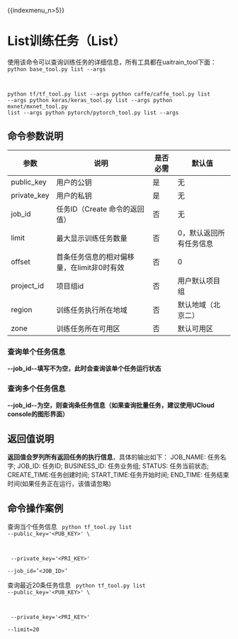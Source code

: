 {{indexmenu_n>5}}

# List训练任务（List）
使用该命令可以查询训练任务的详细信息，所有工具都在uaitrain\_tool下面：
<code>
python base_tool.py list --args

python tf/tf_tool.py list --args
python caffe/caffe_tool.py list --args
python keras/keras_tool.py list --args
python mxnet/mxnet_tool.py list --args
python pytorch/pytorch_tool.py list --args
</code>

## 命令参数说明
| 参数 | 说明 | 是否必需 | 默认值 |
| ---- | ---- | -------- | ------ |
| public\_key         | 用户的公钥                                              | 是              |        无     |
| private\_key        | 用户的私钥                                              | 是              |        无     |
| job\_id                | 任务ID（Create 命令的返回值）                 | 否              |      无      |
| limit                   | 最大显示训练任务数量                               | 否              |      0，默认返回所有任务信息      |
| offset                   | 首条任务信息的相对偏移量，在limit非0时有效                           | 否              |      0     |
| project\_id         | 项目组id                                                  | 否               |        用户默认项目组   |
| region               | 训练任务执行所在地域                                 | 否               |        默认地域（北京二）   |
| zone                 | 训练任务所在可用区                                    | 否              |        默认可用区   |

### 查询单个任务信息
**--job\_id--填写不为空，此时会查询该单个任务运行状态**

### 查询多个任务信息
**--job\_id--为空，则查询<limit>条任务信息（如果查询批量任务，建议使用UCloud console的图形界面）**

## 返回值说明
**返回值会罗列所有返回任务的执行信息**，具体的输出如下：
JOB\_NAME: 任务名字; JOB\_ID: 任务ID; BUSINESS\_ID: 任务业务组; STATUS: 任务当前状态; CREATE\_TIME:任务创建时间; START\_TIME:任务开始时间; END\_TIME: 任务结束时间(如果任务正在运行，该值请忽略)

## 命令操作案例
查询当个任务信息
<code>
python tf_tool.py list --public_key='<PUB_KEY>' \

​    --private_key='<PRI_KEY>' \
​    --job_id=’<JOB_ID>’
</code>

查询最近20条任务信息
<code>
python tf_tool.py list --public_key='<PUB_KEY>' \

​    --private_key='<PRI_KEY>' \
​    --limit=20
</code>

